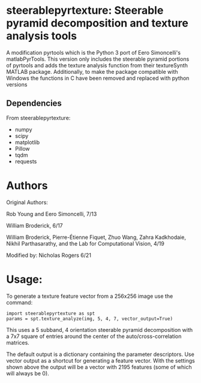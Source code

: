 # steerablepyrtexture: Steerable pyramid decomposition and texture analysis tools 

A modification pyrtools which is the Python 3 port of Eero Simoncelli's matlabPyrTools.
This version only includes the steerable pyramid portions of pyrtools and adds the texture
analysis function from their textureSynth MATLAB package. Additionally, to make the package
compatible with Windows the functions in C have been removed and replaced with python versions


## Dependencies

From steerablepyrtexture:
 - numpy
 - scipy
 - matplotlib
 - Pillow
 - tqdm
 - requests



# Authors

Original Authors:

Rob Young and Eero Simoncelli, 7/13

William Broderick, 6/17

William Broderick, Pierre-Étienne Fiquet, Zhuo Wang, Zahra Kadkhodaie,
Nikhil Parthasarathy, and the Lab for Computational Vision, 4/19

Modified by:
Nicholas Rogers 6/21

# Usage:

To generate a texture feature vector from a 256x256 image use the command:

```
import steerablepyrtexture as spt
params = spt.texture_analyze(img, 5, 4, 7, vector_output=True)
```

This uses a 5 subband, 4 orientation steerable pyramid decomposition with a 7x7 square 
of entries around the center of the auto/cross-correlation matrices. 

The default output is a dictionary containing the parameter descriptors. Use vector output 
as a shortcut for generating a feature vector. With the settings shown above the output will 
be a vector with 2195 features (some of which will always be 0).




